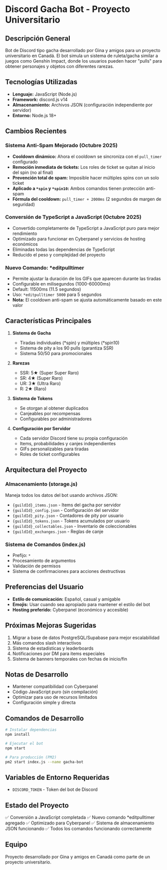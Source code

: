# Discord Gacha Bot - Proyecto Universitario

## Descripción General

Bot de Discord tipo gacha desarrollado por Gina y amigos para un proyecto universitario en Canadá. El bot simula un sistema de ruleta/gacha similar a juegos como Genshin Impact, donde los usuarios pueden hacer "pulls" para obtener personajes y objetos con diferentes rarezas.

## Tecnologías Utilizadas

- **Lenguaje:** JavaScript (Node.js)
- **Framework:** discord.js v14
- **Almacenamiento:** Archivos JSON (configuración independiente por servidor)
- **Entorno:** Node.js 18+

## Cambios Recientes

### Sistema Anti-Spam Mejorado (Octubre 2025)
- **Cooldown dinámico:** Ahora el cooldown se sincroniza con el `pull_timer` configurado
- **Remoción inmediata de tickets:** Los roles de ticket se quitan al inicio del spin (no al final)
- **Prevención total de spam:** Imposible hacer múltiples spins con un solo ticket
- **Aplicado a `*spin` y `*spin10`:** Ambos comandos tienen protección anti-spam
- **Fórmula del cooldown:** `pull_timer + 2000ms` (2 segundos de margen de seguridad)

### Conversión de TypeScript a JavaScript (Octubre 2025)
- Convertido completamente de TypeScript a JavaScript puro para mejor rendimiento
- Optimizado para funcionar en Cyberpanel y servicios de hosting económicos
- Eliminadas todas las dependencias de TypeScript
- Reducido el peso y complejidad del proyecto

### Nuevo Comando: *editpulltimer
- Permite ajustar la duración de los GIFs que aparecen durante las tiradas
- Configurable en milisegundos (1000-60000ms)
- Default: 11500ms (11.5 segundos)
- Uso: `*editpulltimer 5000` para 5 segundos
- **Nota:** El cooldown anti-spam se ajusta automáticamente basado en este valor

## Características Principales

1. **Sistema de Gacha**
   - Tiradas individuales (*spin) y múltiples (*spin10)
   - Sistema de pity a los 90 pulls (garantiza SSR)
   - Sistema 50/50 para promocionales

2. **Rarezas**
   - SSR: 5★ (Super Super Raro)
   - SR: 4★ (Super Raro)
   - UR: 3★ (Ultra Raro)
   - R: 2★ (Raro)

3. **Sistema de Tokens**
   - Se otorgan al obtener duplicados
   - Canjeables por recompensas
   - Configurables por administradores

4. **Configuración por Servidor**
   - Cada servidor Discord tiene su propia configuración
   - Items, probabilidades y canjes independientes
   - GIFs personalizables para tiradas
   - Roles de ticket configurables

## Arquitectura del Proyecto

### Almacenamiento (storage.js)
Maneja todos los datos del bot usando archivos JSON:
- `{guildId}_items.json` - Items del gacha por servidor
- `{guildId}_config.json` - Configuración del servidor
- `{guildId}_pity.json` - Contadores de pity por usuario
- `{guildId}_tokens.json` - Tokens acumulados por usuario
- `{guildId}_collectables.json` - Inventario de coleccionables
- `{guildId}_exchanges.json` - Reglas de canje

### Sistema de Comandos (index.js)
- Prefijo: `*`
- Procesamiento de argumentos
- Validación de permisos
- Sistema de confirmaciones para acciones destructivas

## Preferencias del Usuario

- **Estilo de comunicación:** Español, casual y amigable
- **Emojis:** Usar cuando sea apropiado para mantener el estilo del bot
- **Hosting preferido:** Cyberpanel (económico y accesible)

## Próximas Mejoras Sugeridas

1. Migrar a base de datos PostgreSQL/Supabase para mejor escalabilidad
2. Más comandos slash interactivos
3. Sistema de estadísticas y leaderboards
4. Notificaciones por DM para items especiales
5. Sistema de banners temporales con fechas de inicio/fin

## Notas de Desarrollo

- Mantener compatibilidad con Cyberpanel
- Código JavaScript puro (sin compilación)
- Optimizar para uso de recursos limitados
- Configuración simple y directa

## Comandos de Desarrollo

```bash
# Instalar dependencias
npm install

# Ejecutar el bot
npm start

# Para producción (PM2)
pm2 start index.js --name gacha-bot
```

## Variables de Entorno Requeridas

- `DISCORD_TOKEN` - Token del bot de Discord

## Estado del Proyecto

✅ Conversión a JavaScript completada
✅ Nuevo comando *editpulltimer agregado
✅ Optimizado para Cyberpanel
✅ Sistema de almacenamiento JSON funcionando
✅ Todos los comandos funcionando correctamente

## Equipo

Proyecto desarrollado por Gina y amigos en Canadá como parte de un proyecto universitario.
